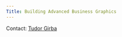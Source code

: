 ```yaml
---
Title: Building Advanced Business Graphics
---
```


Contact: [Tudor Girba](%base_url%/staff/tudorgirba)
